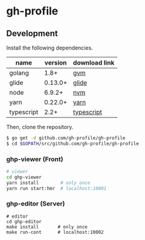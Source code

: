 # gh-profile

## Development

Install the following dependencies.

| name | version  | download link |
| --- | --- | --- |
| golang | 1.8+ | [gvm](https://github.com/moovweb/gvm) |
| glide | 0.13.0+ | [glide](https://github.com/Masterminds/glide#install) |
| node | 6.9.2+ | [nvm](https://github.com/creationix/nvm) |
| yarn | 0.22.0+ | [yarn](https://yarnpkg.com/lang/en/) |
| typescript | 2.2+ | [typescript](https://www.typescriptlang.org) |

Then, clone the repository.

```sh
$ go get -d github.com/gh-profile/gh-profile
$ cd $GOPATH/src/github.com/gh-profile/gh-profile
```

### ghp-viewer (Front)

```sh
# viewer
cd ghp-viewer
yarn install        # only once
yarn run start:hmr  # localhost:10001
```

### ghp-editor (Server)

```view
# editor
cd ghp-editor
make install       # only once
make run-cont      # localhost:10002
```
